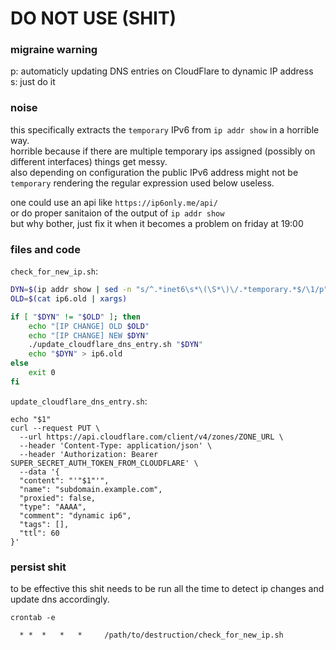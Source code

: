 # DO NOT USE (SHIT)
### migraine warning

p: automaticly updating DNS entries on CloudFlare to dynamic IP address<br>
s: just do it

### noise

this specifically extracts the `temporary` IPv6 from `ip addr show` in a horrible way.<br>
horrible because if there are multiple temporary ips assigned (possibly on different interfaces) things get messy.<br>
also depending on configuration the public IPv6 address might not be `temporary` rendering the regular expression used below useless.

one could use an api like `https://ip6only.me/api/`<br>
or do proper sanitaion of the output of `ip addr show`<br>
but why bother, just fix it when it becomes a problem on friday at 19:00 

### files and code

`check_for_new_ip.sh`:
``` bash
DYN=$(ip addr show | sed -n "s/^.*inet6\s*\(\S*\)\/.*temporary.*$/\1/p" | xargs)
OLD=$(cat ip6.old | xargs)

if [ "$DYN" != "$OLD" ]; then
    echo "[IP CHANGE] OLD $OLD"
    echo "[IP CHANGE] NEW $DYN"
    ./update_cloudflare_dns_entry.sh "$DYN"
    echo "$DYN" > ip6.old
else
    exit 0
fi
```

`update_cloudflare_dns_entry.sh`:
```
echo "$1"
curl --request PUT \
  --url https://api.cloudflare.com/client/v4/zones/ZONE_URL \
  --header 'Content-Type: application/json' \
  --header 'Authorization: Bearer SUPER_SECRET_AUTH_TOKEN_FROM_CLOUDFLARE' \
  --data '{
  "content": "'"$1"'",
  "name": "subdomain.example.com",
  "proxied": false,
  "type": "AAAA",
  "comment": "dynamic ip6",
  "tags": [],
  "ttl": 60
}'
```

### persist shit

to be effective this shit needs to be run all the time to detect ip changes and update dns accordingly.

`crontab -e`

`  * *  *   *   *     /path/to/destruction/check_for_new_ip.sh`
